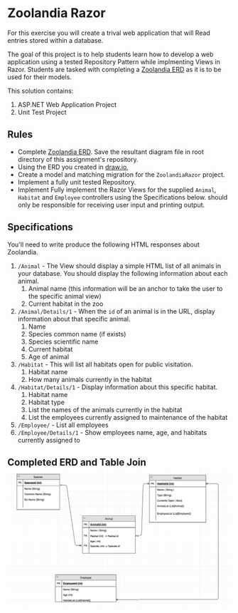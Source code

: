 # Zoolandia Razor

For this exercise you will create a trival web application that will Read entries stored within a database.

The goal of this project is to help students learn how to develop a web application using a tested Repository Pattern while implmenting Views in Razor. Students are tasked with completing a [Zoolandia ERD](./DBS_ZOOLANDIA_ERD.md) as it is to be used for their models.

This solution contains:
1. ASP.NET Web Application Project
2. Unit Test Project


## Rules

- Complete [Zoolandia ERD](./DBS_ZOOLANDIA_ERD.md). Save the resultant diagram file in root directory of this assignment's repository.
- Using the ERD you created in [draw.io](https://www.draw.io/),
- Create a model and matching migration for the `ZoolandiaRazor` project.
- Implement a fully unit tested Repository.
- Implement Fully implement the Razor Views for the supplied `Animal`, `Habitat` and `Employee` controllers using the Specifications below.
should only be responsible for receiving user input and printing output.


## Specifications

You'll need to write produce the following HTML responses about Zoolandia.

1. `/Animal` - The View should display a simple HTML list of all animals in your database. You should display the following information about each animal.
    1. Animal name (this information will be an anchor to take the user to the specific animal view)
    1. Current habitat in the zoo
1. `/Animal/Details/1` - When the `id` of an animal is in the URL, display information about that specific animal.
    1. Name
    1. Species common name (if exists)
    1. Species scientific name
    1. Current habitat
    1. Age of animal
1. `/Habitat` - This will list all habitats open for public visitation.
    1. Habitat name
    1. How many animals currently in the habitat
1. `/Habitat/Details/1` - Display information about this specific habitat.
    1. Habitat name
    1. Habitat type
    1. List the names of the animals currently in the habitat
    1. List the employees currently assigned to maintenance of the habitat
1. `/Employee/` - List all employees
1. `/Employee/Details/1` - Show employees name, age, and habitats currently assigned to

## Completed ERD and Table Join ![Screenshot](/ERD/ZoolandiaRazorErd.png)